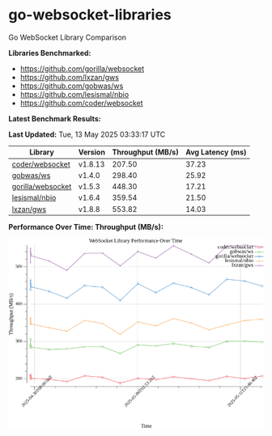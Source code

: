 # go-websocket-libraries

Go WebSocket Library Comparison

**Libraries Benchmarked:**

- https://github.com/gorilla/websocket
- https://github.com/lxzan/gws
- https://github.com/gobwas/ws
- https://github.com/lesismal/nbio
- https://github.com/coder/websocket

**Latest Benchmark Results:**

<!-- BENCHMARK_TABLE_START -->
**Last Updated:** Tue, 13 May 2025 03:33:17 UTC

| Library                                         | Version         | Throughput (MB/s) | Avg Latency (ms) |
| ----------------------------------------------- | --------------- | ----------------- | ---------------- |
| [coder/websocket](https://github.com/coder/websocket) | v1.8.13 | 207.50 | 37.23 |
| [gobwas/ws](https://github.com/gobwas/ws) | v1.4.0 | 298.40 | 25.92 |
| [gorilla/websocket](https://github.com/gorilla/websocket) | v1.5.3 | 448.30 | 17.21 |
| [lesismal/nbio](https://github.com/lesismal/nbio) | v1.6.4 | 359.54 | 21.50 |
| [lxzan/gws](https://github.com/lxzan/gws) | v1.8.8 | 553.82 | 14.03 |
<!-- BENCHMARK_TABLE_END -->

**Performance Over Time: Throughput (MB/s):**

![Benchmark Performance Graph](benchmark_performance.png)